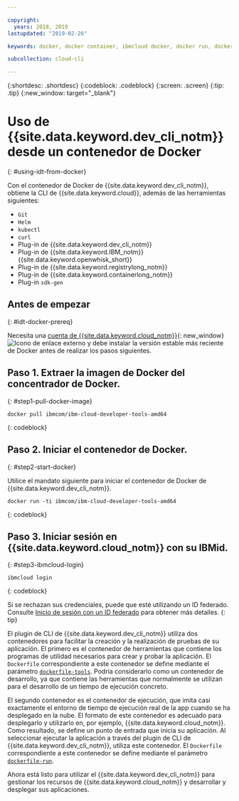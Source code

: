 ```yaml
---

copyright:
  years: 2018, 2019
lastupdated: "2019-02-26"

keywords: docker, docker container, ibmcloud docker, docker run, docker pull, ibmcloud cli, dockerfile, ibmcloud login

subcollection: cloud-cli

---
```


{:shortdesc: .shortdesc}
{:codeblock: .codeblock}
{:screen: .screen}
{:tip: .tip}
{:new_window: target="_blank"}

# Uso de {{site.data.keyword.dev_cli_notm}} desde un contenedor de Docker
{: #using-idt-from-docker}

Con el contenedor de Docker de {{site.data.keyword.dev_cli_notm}}, obtiene la CLI de {{site.data.keyword.cloud}}, además de las herramientas siguientes:

* `Git`
* `Helm`
* `kubectl`
* `curl`
* Plug-in de {{site.data.keyword.dev_cli_notm}}
* Plug-in de {{site.data.keyword.IBM_notm}} {{site.data.keyword.openwhisk_short}}
* Plug-in de {{site.data.keyword.registrylong_notm}}
* Plug-in de {{site.data.keyword.containerlong_notm}}
* Plug-in `sdk-gen`

## Antes de empezar
{: #idt-docker-prereq}

Necesita una [cuenta de {{site.data.keyword.cloud_notm}}](https://{DomainName}){: new_window} ![Icono de enlace externo](../../../icons/launch-glyph.svg "Icono de enlace externo") y debe instalar la versión estable más reciente de Docker antes de realizar los pasos siguientes.

## Paso 1. Extraer la imagen de Docker del concentrador de Docker.
{: #step1-pull-docker-image}

```
docker pull ibmcom/ibm-cloud-developer-tools-amd64
```
{: codeblock}

## Paso 2. Iniciar el contenedor de Docker.
{: #step2-start-docker}

Utilice el mandato siguiente para iniciar el contenedor de Docker de {{site.data.keyword.dev_cli_notm}}.

```
docker run -ti ibmcom/ibm-cloud-developer-tools-amd64
```
{: codeblock}

## Paso 3. Iniciar sesión en {{site.data.keyword.cloud_notm}} con su IBMid.
{: #step3-ibmcloud-login}

```
ibmcloud login
```
{: codeblock}

Si se rechazan sus credenciales, puede que esté utilizando un ID federado. Consulte [Inicio de sesión con un ID federado](/docs/iam?topic=iam-federated_id#federated_id) para obtener más detalles.
{: tip}

El plugin de CLI de {{site.data.keyword.dev_cli_notm}} utiliza dos contenedores para facilitar la creación y la realización de pruebas de su aplicación. El primero es el contenedor de herramientas que contiene los programas de utilidad necesarios para crear y probar la aplicación. El `Dockerfile` correspondiente a este contenedor se define mediante el parámetro [`dockerfile-tools`](/docs/cli/idt?topic=cloud-cli-idt-cli#command-parameters). Podría considerarlo como un contenedor de desarrollo, ya que contiene las herramientas que normalmente se utilizan para el desarrollo de un tiempo de ejecución concreto.

El segundo contenedor es el contenedor de ejecución, que imita casi exactamente el entorno de tiempo de ejecución real de la app cuando se ha desplegado en la nube. El formato de este contenedor es adecuado para desplegarlo y utilizarlo en, por ejemplo, {{site.data.keyword.cloud_notm}}. Como resultado, se define un punto de entrada que inicia su aplicación. Al seleccionar ejecutar la aplicación a través del plugin de CLI de {{site.data.keyword.dev_cli_notm}}, utiliza este contenedor. El `Dockerfile` correspondiente a este contenedor se define mediante el parámetro [`dockerfile-run`](/docs/cli/idt?topic=cloud-cli-idt-cli#run-parameters).

Ahora está listo para utilizar el {{site.data.keyword.dev_cli_notm}} para gestionar los recursos de {{site.data.keyword.cloud_notm}} y desarrollar y desplegar sus aplicaciones.
